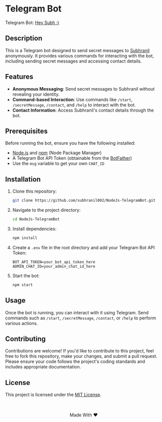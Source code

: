 # Telegram Bot

Telegram Bot: [Hey Subh :)](https://t.me/subhranil002_bot)

## Description

This is a Telegram bot designed to send secret messages to [Subhranil](https://github.com/subhranil002) anonymously. It provides various commands for interacting with the bot, including sending secret messages and accessing contact details.

## Features

- **Anonymous Messaging**: Send secret messages to Subhranil without revealing your identity.
- **Command-based Interaction**: Use commands like `/start`, `/secretMessage`, `/contact`, and `/help` to interact with the bot.
- **Contact Information**: Access Subhranil's contact details through the bot.

## Prerequisites

Before running the bot, ensure you have the following installed:

- [Node.js](https://nodejs.org/) and [npm](https://www.npmjs.com/) (Node Package Manager)
- A Telegram Bot API Token (obtainable from the [BotFather](https://core.telegram.org/bots#6-botfather))
- Use the `msg` variable to get your own `CHAT_ID`

## Installation

1. Clone this repository:

   ```bash
   git clone https://github.com/subhranil002/NodeJs-TelegramBot.git
   ```

2. Navigate to the project directory:

   ```bash
   cd NodeJs-TelegramBot
   ```

3. Install dependencies:

   ```bash
   npm install
   ```

4. Create a `.env` file in the root directory and add your Telegram Bot API Token:

   ```plaintext
   BOT_API_TOKEN=your_bot_api_token_here
   ADMIN_CHAT_ID=your_admin_chat_id_here
   ```

5. Start the bot:

   ```bash
   npm start
   ```

## Usage

Once the bot is running, you can interact with it using Telegram. Send commands such as `/start`, `/secretMessage`, `/contact`, or `/help` to perform various actions.

## Contributing

Contributions are welcome! If you'd like to contribute to this project, feel free to fork this repository, make your changes, and submit a pull request. Please ensure your code follows the project's coding standards and includes appropriate documentation.

## License

This project is licensed under the [MIT License](https://github.com/subhranil002/NodeJs-TelegramBot?tab=MIT-1-ov-file).
<br/><br/><br/>
<p align="center">Made With ❤️</p>
